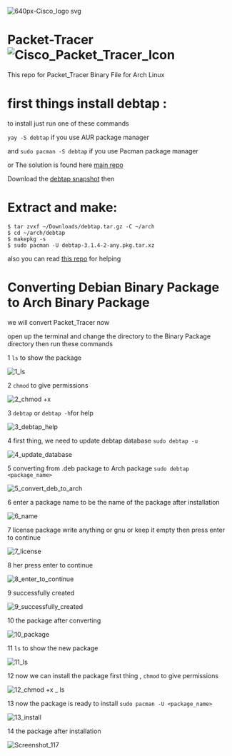 ![640px-Cisco_logo svg](https://user-images.githubusercontent.com/62524855/131155895-1dbcfafa-e310-4e8c-9b21-bd9561910618.png)


# Packet-Tracer ![Cisco_Packet_Tracer_Icon](https://user-images.githubusercontent.com/62524855/131155846-a456ba16-8060-4372-ad59-7bf58925277c.png)


This repo for Packet_Tracer Binary File for Arch Linux

# first things install debtap : 

to install just run one of these commands

`yay -S debtap`  if you use AUR package manager

and `sudo pacman -S debtap` if you use Pacman package manager


or The solution is found here [main repo](https://aur.archlinux.org/packages/debtap)

Download the [debtap snapshot](https://aur.archlinux.org/cgit/aur.git/snapshot/debtap.tar.gz) then 

Extract and make:
==================

    $ tar zvxf ~/Downloads/debtap.tar.gz -C ~/arch
    $ cd ~/arch/debtap 
    $ makepkg -s 
    $ sudo pacman -U debtap-3.1.4-2-any.pkg.tar.xz


also you can read [this repo](https://github.com/mmsaeed509/debtap) for helping


# Converting Debian Binary Package to Arch Binary Package


we will convert Packet_Tracer now 

open up the terminal and change the directory to the Binary Package directory then run these commands

1 `ls` to show the package

![1_ls](https://user-images.githubusercontent.com/62524855/128856034-e38746c9-d65f-4392-910a-c8a11793451b.png)

2 `chmod` to give permissions

![2_chmod +x ](https://user-images.githubusercontent.com/62524855/128855621-8f60d8e6-6d49-40d6-a88d-9079dcf973ff.png)

3 `debtap` or `debtap -h`for help

![3_debtap_help](https://user-images.githubusercontent.com/62524855/128855724-f7960f2b-179e-4771-95c4-f295c1986fd9.png)

4 first thing, we need to update debtap database `sudo debtap -u`

![4_update_database](https://user-images.githubusercontent.com/62524855/128856594-af1680ac-584d-4c29-aa64-d5302d3f5d74.png)

5 converting from .deb package to Arch package `sudo debtap <package_name>`

![5_convert_deb_to_arch](https://user-images.githubusercontent.com/62524855/128856897-f62c529b-a52b-47da-97d9-2ca48b613e05.png)

6 enter a package name to be the name of the package after installation

![6_name](https://user-images.githubusercontent.com/62524855/128857278-a3ad6fbe-b3a4-43d1-b3b7-2eb01f069105.png)

7 license package 
write anything or gnu or keep it empty then press enter to continue

![7_license](https://user-images.githubusercontent.com/62524855/128857613-408909df-b188-46a4-b690-301939247c80.png)


8 her press enter to continue

![8_enter_to_continue](https://user-images.githubusercontent.com/62524855/128857688-23ff63c3-e333-421c-a600-9d086bbf99b0.png)

9 successfully created

![9_successfully_created](https://user-images.githubusercontent.com/62524855/128857738-49e384c3-167b-434b-b3ee-cdc40d7695ba.png)

10 the package after converting

![10_package](https://user-images.githubusercontent.com/62524855/128857829-20758a15-8ff8-4718-ae58-1a18f88fd69e.png)

11 `ls` to show the new package

![11_ls](https://user-images.githubusercontent.com/62524855/128858450-38bb72cf-20ed-4a65-9955-0971070bd633.png)

12 now we can install the package 
first thing , `chmod` to give permissions

![12_chmod +x _ ls](https://user-images.githubusercontent.com/62524855/128858684-7988b43c-415d-48b5-8159-0d023501e4c4.png)

13 now the package is ready to install 
`sudo pacman -U <package_name>`

![13_install](https://user-images.githubusercontent.com/62524855/128858881-275819c6-7865-413c-9adf-765c3d1129a2.png)

14 the package after installation

![Screenshot_117](https://user-images.githubusercontent.com/62524855/128859327-1533df7d-0ce9-4605-a312-e72480efabbe.png)



























